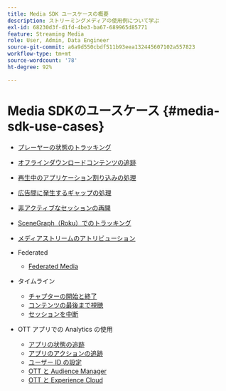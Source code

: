 ```yaml
---
title: Media SDK ユースケースの概要
description: ストリーミングメディアの使用例について学ぶ
exl-id: 68230d3f-d1fd-4be3-ba67-689965d85771
feature: Streaming Media
role: User, Admin, Data Engineer
source-git-commit: a6a9d550cbdf511b93eea132445607102a557823
workflow-type: tm+mt
source-wordcount: '78'
ht-degree: 92%

---
```


# Media SDKのユースケース {#media-sdk-use-cases}

* [プレーヤーの状態のトラッキング](/help/use-cases/player-state-tracking/player-state-overview.md)
* [オフラインダウンロードコンテンツの追跡](/help/use-cases/track-downloaded-content.md)
* [再生中のアプリケーション割り込みの処理](/help/use-cases/cookbook/app-interrupts.md)
* [広告間に発生するギャップの処理](/help/use-cases/cookbook/fix-ad-play-ad.md)
* [非アクティブなセッションの再開](/help/use-cases/cookbook/resuming-inactive.md)
* [SceneGraph（Roku）でのトラッキング](/help/use-cases/cookbook/sdk-track-scenegraph.md)
* [メディアストリームのアトリビューション](/help/use-cases/media-analytics-cookbook/media-dimensions.md)

* Federated
   * [Federated Media](/help/use-cases/federated-media.md)

* タイムライン
   * [チャプターの開始と終了](/help/use-cases/timelines/chapter-start-end.md)
   * [コンテンツの最後まで視聴](/help/use-cases/timelines/view-to-end-of-content.md)
   * [セッションを中断](/help/use-cases/timelines/user-abandons-session.md)

* OTT アプリでの Analytics の使用
   * [アプリの状態の追跡](/help/use-cases/analytics-with-ott/track-app-states.md)
   * [アプリのアクションの追跡](/help/use-cases/analytics-with-ott/track-app-actions.md)
   * [ユーザー ID の設定](/help/use-cases/analytics-with-ott/set-user-ids.md)
   * [OTT と Audience Manager ](/help/use-cases/analytics-with-ott/ott-am.md)
   * [OTT と Experience Cloud ](/help/use-cases/analytics-with-ott/ott-experience-cloud.md)
